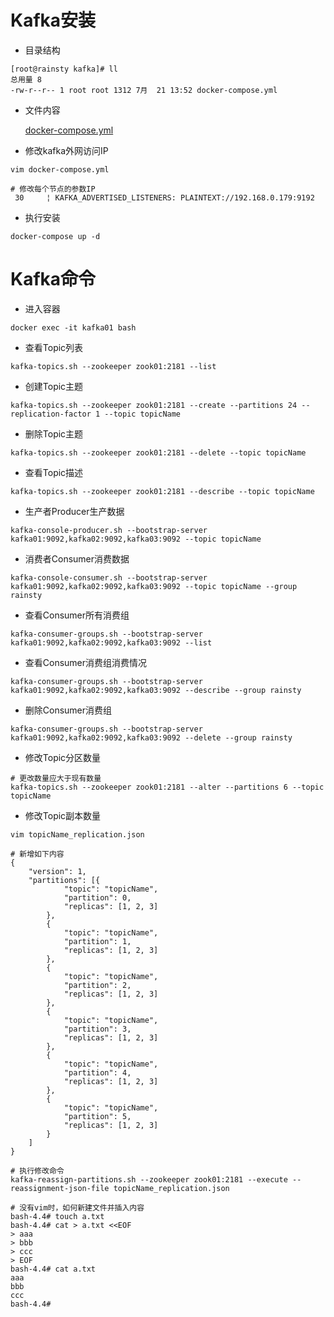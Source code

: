 # Kafka安装

* 目录结构  

``` text
[root@rainsty kafka]# ll
总用量 8
-rw-r--r-- 1 root root 1312 7月  21 13:52 docker-compose.yml
```

* 文件内容  

    [docker-compose.yml](../dockerFile/kafka/docker-compose.yml)

* 修改kafka外网访问IP  

``` text
vim docker-compose.yml

# 修改每个节点的参数IP
 30     ¦ KAFKA_ADVERTISED_LISTENERS: PLAINTEXT://192.168.0.179:9192
```
  
* 执行安装  

``` text
docker-compose up -d
```

# Kafka命令

* 进入容器  

``` text
docker exec -it kafka01 bash
```

* 查看Topic列表  

``` text
kafka-topics.sh --zookeeper zook01:2181 --list
```

* 创建Topic主题  

``` text
kafka-topics.sh --zookeeper zook01:2181 --create --partitions 24 --replication-factor 1 --topic topicName
```

* 删除Topic主题  

``` text
kafka-topics.sh --zookeeper zook01:2181 --delete --topic topicName
```

* 查看Topic描述  

``` text
kafka-topics.sh --zookeeper zook01:2181 --describe --topic topicName
```

* 生产者Producer生产数据  

``` text
kafka-console-producer.sh --bootstrap-server kafka01:9092,kafka02:9092,kafka03:9092 --topic topicName
```

* 消费者Consumer消费数据  

``` text
kafka-console-consumer.sh --bootstrap-server kafka01:9092,kafka02:9092,kafka03:9092 --topic topicName --group rainsty
```

* 查看Consumer所有消费组  

``` text
kafka-consumer-groups.sh --bootstrap-server kafka01:9092,kafka02:9092,kafka03:9092 --list
```

* 查看Consumer消费组消费情况  

``` text
kafka-consumer-groups.sh --bootstrap-server kafka01:9092,kafka02:9092,kafka03:9092 --describe --group rainsty
```

* 删除Consumer消费组  

``` text
kafka-consumer-groups.sh --bootstrap-server kafka01:9092,kafka02:9092,kafka03:9092 --delete --group rainsty
```

* 修改Topic分区数量  

``` text
# 更改数量应大于现有数量
kafka-topics.sh --zookeeper zook01:2181 --alter --partitions 6 --topic topicName
```

* 修改Topic副本数量

``` text
vim topicName_replication.json

# 新增如下内容  
{
	"version": 1,
	"partitions": [{
			"topic": "topicName",
			"partition": 0,
			"replicas": [1, 2, 3]
		},
		{
			"topic": "topicName",
			"partition": 1,
			"replicas": [1, 2, 3]
		},
		{
			"topic": "topicName",
			"partition": 2,
			"replicas": [1, 2, 3]
		},
		{
			"topic": "topicName",
			"partition": 3,
			"replicas": [1, 2, 3]
		},
		{
			"topic": "topicName",
			"partition": 4,
			"replicas": [1, 2, 3]
		},
		{
			"topic": "topicName",
			"partition": 5,
			"replicas": [1, 2, 3]
		}
	]
}

# 执行修改命令  
kafka-reassign-partitions.sh --zookeeper zook01:2181 --execute --reassignment-json-file topicName_replication.json 

# 没有vim时，如何新建文件并插入内容
bash-4.4# touch a.txt
bash-4.4# cat > a.txt <<EOF
> aaa
> bbb
> ccc
> EOF
bash-4.4# cat a.txt
aaa
bbb
ccc
bash-4.4#
```
